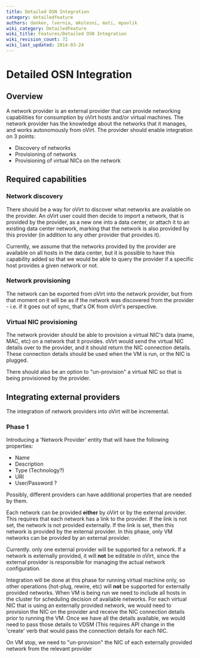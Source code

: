 ```yaml
---
title: Detailed OSN Integration
category: detailedfeature
authors: danken, lvernia, mkolesni, moti, mpavlik
wiki_category: DetailedFeature
wiki_title: Features/Detailed OSN Integration
wiki_revision_count: 72
wiki_last_updated: 2014-03-24
---
```


# Detailed OSN Integration

## Overview

A network provider is an external provider that can provide networking capabilities for consumption by oVirt hosts and/or virtual machines. The network provider has the knowledge about the networks that it manages, and works autonomously from oVirt. The provider should enable integration on 3 points:

*   Discovery of networks
*   Provisioning of networks
*   Provisioning of virtual NICs on the network

## Required capabilities

### Network discovery

There should be a way for oVirt to discover what networks are available on the provider. An oVirt user could then decide to import a network, that is provided by the provider, as a new one into a data center, or attach it to an existing data center network, marking that the network is also provided by this provider (in addition to any other provider that provides it).

Currently, we assume that the networks provided by the provider are available on all hosts in the data center, but it is possible to have this capability added so that we would be able to query the provider if a specific host provides a given network or not.

### Network provisioning

The network can be exported from oVirt into the network provider, but from that moment on it will be as if the network was discovered from the provider - i.e. if it goes out of sync, that's OK from oVirt's perspective.

### Virtual NIC provisioning

The network provider should be able to provision a virtual NIC's data (name, MAC, etc) on a network that it provides. oVirt would send the virtual NIC details over to the provider, and it should return the NIC connection details. These connection details should be used when the VM is run, or the NIC is plugged.

There should also be an option to "un-provision" a virtual NIC so that is being provisioned by the provider.

## Integrating external providers

The integration of network providers into oVirt will be incremental.

### Phase 1

Introducing a 'Network Provider' entity that will have the following properties:

*   Name
*   Description
*   Type (Technology?)
*   URI
*   User/Password ?

Possibly, different providers can have additional properties that are needed by them.

Each network can be provided **either** by oVirt or by the external provider. This requires that each network has a link to the provider. If the link is not set, the network is not provided externally. If the link is set, then this network is provided by the external provider. In this phase, only VM networks can be provided by an external provider.

Currently. only one external provider will be supported for a network. If a network is externally provided, it will **not** be editable in oVirt, since the external provider is responsible for managing the actual network configuration.

Integration will be done at this phase for running virtual machine only, so other operations (hot-plug, rewire, etc) will **not** be supported for externally provided networks. When VM is being run we need to include all hosts in the cluster for scheduling decision of available networks. For each virtual NIC that is using an externally provided network, we would need to provision the NIC on the provider and receive the NIC connection details prior to running the VM. Once we have all the details available, we would need to pass those details to VDSM (This requires API change in the 'create' verb that would pass the connection details for each NIC.

On VM stop, we need to "un-provision" the NIC of each externally provided network from the relevant provider
